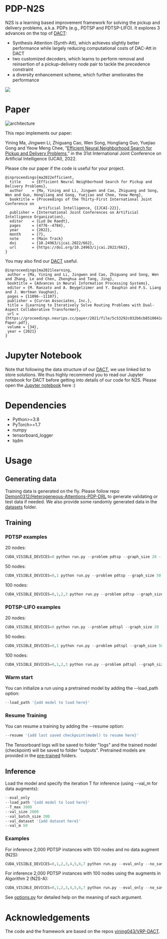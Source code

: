 # PDP-N2S
N2S is a learning based improvement framework for solving the pickup and delivery problems, a.k.a. PDPs (e.g., PDTSP and PDTSP-LIFO).
It explores 3 advances on the top of [DACT](https://github.com/yining043/VRP-DACT):
- Synthesis Attention (Synth-Att), which achieves slightly better performance while largely reducing computational costs of DAC-Att in DACT
- two customized decoders, which learns to perform removal and reinsertion of a pickup-delivery node pair to tackle the precedence constraint
- a diversity enhancement scheme, which further ameliorates the performance

![](pdp.gif)

# Paper
![architecture](framework.jpg)

This repo implements our paper:

Yining Ma, Jingwen Li, Zhiguang Cao, Wen Song, Hongliang Guo, Yuejiao Gong and Yeow Meng Chee, “[Efficient Neural Neighborhood Search for Pickup and Delivery Problems](https://arxiv.org/abs/2204.11399),” in the 31st International Joint Conference on Artificial Intelligence (IJCAI), 2022.

Please cite our paper if the code is useful for your project.
```
@inproceedings{ma2022efficient,
  title     = {Efficient Neural Neighborhood Search for Pickup and Delivery Problems},
  author    = {Ma, Yining and Li, Jingwen and Cao, Zhiguang and Song, Wen and Guo, Hongliang and Gong, Yuejiao and Chee, Yeow Meng},
  booktitle = {Proceedings of the Thirty-First International Joint Conference on
               Artificial Intelligence, {IJCAI-22}},
  publisher = {International Joint Conferences on Artificial Intelligence Organization},
  editor    = {Lud De Raedt},
  pages     = {4776--4784},
  year      = {2022},
  month     = {7},
  note      = {Main Track}
  doi       = {10.24963/ijcai.2022/662},
  url       = {https://doi.org/10.24963/ijcai.2022/662},
}

```
You may also find our [DACT](https://github.com/yining043/VRP-DACT) useful.
```
@inproceedings{ma2021learning,
 author = {Ma, Yining and Li, Jingwen and Cao, Zhiguang and Song, Wen and Zhang, Le and Chen, Zhenghua and Tang, Jing},
 booktitle = {Advances in Neural Information Processing Systems},
 editor = {M. Ranzato and A. Beygelzimer and Y. Dauphin and P.S. Liang and J. Wortman Vaughan},
 pages = {11096--11107},
 publisher = {Curran Associates, Inc.},
 title = {Learning to Iteratively Solve Routing Problems with Dual-Aspect Collaborative Transformer},
 url = {https://proceedings.neurips.cc/paper/2021/file/5c53292c032b6cb8510041c54274e65f-Paper.pdf},
 volume = {34},
 year = {2021}
}

```

# Jupyter Notebook
Note that following the data structure of our [DACT](https://github.com/yining043/VRP-DACT), we use linked list to store solutions. We thus highly recommend you to read our Jupyter notebook for DACT before getting into details of our code for N2S. Please open the [Jupyter notebook](https://github.com/yining043/VRP-DACT/blob/main/Play_with_DACT.ipynb) here :)


# Dependencies
* Python>=3.8
* PyTorch>=1.7
* numpy
* tensorboard_logger
* tqdm

# Usage
## Generating data
Training data is generated on the fly. Please follow repo [Demon0312/Heterogeneous-Attentions-PDP-DRL](https://github.com/Demon0312/Heterogeneous-Attentions-PDP-DRL) to generate validating or test data if needed. We also provide some randomly generated data in the  [datasets](./datasets) folder.

## Training
### PDTSP examples
20 nodes:
```python
CUDA_VISIBLE_DEVICES=0 python run.py --problem pdtsp --graph_size 20 --warm_up 2 --max_grad_norm 0.05 --val_m 1 --val_dataset './datasets/pdp_20.pkl' --run_name 'example_training_PDTSP20'
```

50 nodes:
```python
CUDA_VISIBLE_DEVICES=0,1 python run.py --problem pdtsp --graph_size 50 --warm_up 1.5 --max_grad_norm 0.15 --val_m 1 --val_dataset './datasets/pdp_50.pkl' --run_name 'example_training_PDTSP50'
```

100 nodes:
```python
CUDA_VISIBLE_DEVICES=0,1,2,3 python run.py --problem pdtsp --graph_size 100 --warm_up 1 --max_grad_norm 0.3 --val_m 1 --val_dataset './datasets/pdp_100.pkl' --run_name 'example_training_PDTSP100'
```
### PDTSP-LIFO examples
20 nodes:
```python
CUDA_VISIBLE_DEVICES=0 python run.py --problem pdtspl --graph_size 20 --warm_up 2 --max_grad_norm 0.05 --val_m 1 --val_dataset './datasets/pdp_20.pkl' --run_name 'example_training_PDTSPL20'
```

50 nodes:
```python
CUDA_VISIBLE_DEVICES=0,1 python run.py --problem pdtspl --graph_size 50 --warm_up 1.5 --max_grad_norm 0.15 --val_m 1 --val_dataset './datasets/pdp_50.pkl' --run_name 'example_training_PDTSPL50'
```

100 nodes:
```python
CUDA_VISIBLE_DEVICES=0,1,2,3 python run.py --problem pdtspl --graph_size 100 --warm_up 1 --max_grad_norm 0.3 --val_m 1 --val_dataset './datasets/pdp_100.pkl' --run_name 'example_training_PDTSPL100'
```

### Warm start
You can initialize a run using a pretrained model by adding the --load_path option:
```python
--load_path '{add model to load here}'
```
### Resume Training
You can resume a training by adding the --resume option:
```python
--resume '{add last saved checkpoint(model) to resume here}'
```
The Tensorboard logs will be saved to folder "logs" and the trained model (checkpoint) will be saved to folder "outputs". Pretrained models are provided in the [pre-trained](./pre-trained) folders.

## Inference
Load the model and specify the iteration T for inference (using --val_m for data augments):

```python
--eval_only 
--load_path '{add model to load here}'
--T_max 3000 
--val_size 2000 
--val_batch_size 200 
--val_dataset '{add dataset here}' 
--val_m 50
```

### Examples
For inference 2,000 PDTSP instances with 100 nodes and no data augment (N2S):
```python
CUDA_VISIBLE_DEVICES=0,1,2,3,4,5,6,7 python run.py --eval_only --no_saving --no_tb --problem pdtsp --graph_size 100 --val_m 1 --val_dataset './datasets/pdp_100.pkl' --load_path 'pre-trained/pdtsp/100/epoch-195.pt' --val_size 2000 --val_batch_size 2000 --T_max 3000
```
For inference 2,000 PDTSP instances with 100 nodes using the augments in Algorithm 2 (N2S-A):
```python
CUDA_VISIBLE_DEVICES=0,1,2,3,4,5,6,7 python run.py --eval_only --no_saving --no_tb --problem pdtsp --graph_size 100 --val_m 50 --val_dataset './datasets/pdp_100.pkl' --load_path 'pre-trained/pdtsp/100/epoch-195.pt' --val_size 2000 --val_batch_size 200 --T_max 3000
```
See [options.py](./options.py) for detailed help on the meaning of each argument.

# Acknowledgements
The code and the framework are based on the repos [yining043/VRP-DACT](https://github.com/yining043/VRP-DACT).
